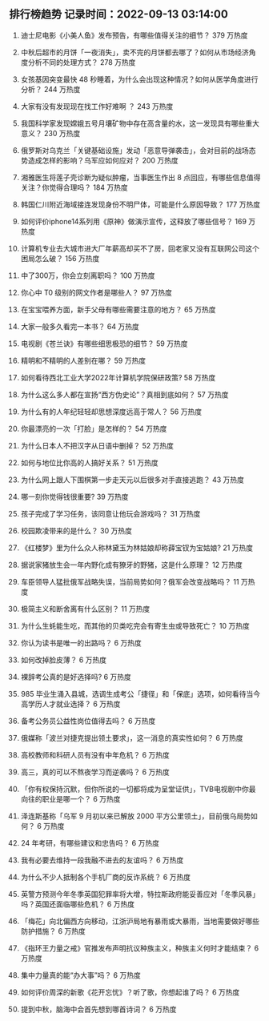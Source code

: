 
## 排行榜趋势 记录时间：2022-09-13 03:14:00
  
  1. 迪士尼电影《小美人鱼》发布预告，有哪些值得关注的细节？ 379 万热度
    
  2. 中秋后超市的月饼「一夜消失」，卖不完的月饼都去哪了？如何从市场经济角度分析不同的处理方式？ 278 万热度
    
  3. 女孩基因突变最快 48 秒睡着，为什么会出现这种情况？如何从医学角度进行分析？ 244 万热度
    
  4. 大家有没有发现现在找工作好难啊 ？ 243 万热度
    
  5. 我国科学家发现嫦娥五号月壤矿物中存在高含量的水，这一发现具有哪些重大意义？ 230 万热度
    
  6. 俄罗斯对乌克兰「关键基础设施」发动「恶意导弹袭击」，会对目前的战场态势造成怎样的影响？乌军应如何应对？ 200 万热度
    
  7. 湘雅医生将莲子壳诊断为疑似肿瘤，当事医生作出 8 点回应，有哪些信息值得关注？你觉得合理吗？ 184 万热度
    
  8. 韩国仁川附近海域接连发现身份不明尸体，可能是什么原因导致？ 177 万热度
    
  9. 如何评价iphone14系列用《原神》做演示宣传，这释放了哪些信号？ 169 万热度
    
  10. 计算机专业去大城市进大厂年薪高却买不了房，回老家又没有互联网公司这个困局怎么破？ 156 万热度
    
  11. 中了300万，你会立刻离职吗？ 100 万热度
    
  12. 你心中 T0 级别的网文作者是哪些人？ 97 万热度
    
  13. 在宝宝喂养方面，新手父母有哪些需要注意的地方？ 65 万热度
    
  14. 大家一般多久看完一本书？ 64 万热度
    
  15. 电视剧《苍兰诀》有哪些细思极恐的细节？ 59 万热度
    
  16. 精明和不精明的人差别在哪？ 59 万热度
    
  17. 如何看待西北工业大学2022年计算机学院保研政策? 58 万热度
    
  18. 为什么这么多人都在宣扬“西方伪史论”？真相到底如何？ 57 万热度
    
  19. 为什么有的人年纪轻轻却思想深度远高于常人？ 56 万热度
    
  20. 你最漂亮的一次「打脸」是怎样的？ 54 万热度
    
  21. 为什么日本人不把汉字从日语中删掉？ 52 万热度
    
  22. 如何与地位比你高的人搞好关系？ 51 万热度
    
  23. 为什么网上跟人下围棋第一步走天元以后很多对手直接逃跑？ 43 万热度
    
  24. 哪一刻你觉得钱很重要? 39 万热度
    
  25. 孩子完成了学习任务，该同意让他玩会游戏吗？ 31 万热度
    
  26. 校园欺凌带来的是什么？ 30 万热度
    
  27. 《红楼梦》里为什么众人称林黛玉为林姑娘却称薛宝钗为宝姑娘? 21 万热度
    
  28. 据说家猪放生会一年内野化成有獠牙的野猪，这是什么原理？ 12 万热度
    
  29. 车臣领导人猛批俄军战略失误，当前局势如何？俄军会改变战略吗？ 11 万热度
    
  30. 极简主义和断舍离有什么区别？ 11 万热度
    
  31. 为什么生蚝能生吃，而其他的贝类吃完会有寄生虫或导致死亡？ 10 万热度
    
  32. 你认为读书是唯一的出路吗？ 6 万热度
    
  33. 如何改掉脸皮薄？ 6 万热度
    
  34. 裸辞考公真的是好选择吗? 6 万热度
    
  35. 985 毕业生涌入县城，选调生成考公「捷径」和「保底」选项，如何看待当今高学历人才就业选择？ 6 万热度
    
  36. 备考公务员公益性岗位值得去吗？ 6 万热度
    
  37. 俄媒称「波兰对捷克提出领土要求」，这一消息的真实性如何？ 6 万热度
    
  38. 高校教师和科研人员有没有中年危机？ 6 万热度
    
  39. 高三，真的可以不熬夜学习而逆袭吗？ 6 万热度
    
  40. 「你有权保持沉默，但你所说的一切都将成为呈堂证供」，TVB电视剧中你最向往的职业是哪一个？ 6 万热度
    
  41. 泽连斯基称「乌军 9 月初以来已解放 2000 平方公里领土」，目前俄乌局势如何？ 6 万热度
    
  42. 24 年考研，有哪些建议和忠告吗？ 6 万热度
    
  43. 我有必要去维持一段我融不进去的友谊吗？ 6 万热度
    
  44. 为什么不少人抵制各个手机厂商的反诈系统？ 6 万热度
    
  45. 英警方预测今年冬季英国犯罪率将大增，特拉斯政府能妥善应对「冬季风暴」吗？英国还面临哪些危机？ 6 万热度
    
  46. 「梅花」向北偏西方向移动，江浙沪局地有暴雨或大暴雨，当地需要做好哪些防护措施？ 6 万热度
    
  47. 《指环王力量之戒》官推发布声明抗议种族主义，种族主义何时才能结束？ 6 万热度
    
  48. 集中力量真的能“办大事”吗？ 6 万热度
    
  49. 如何评价周深的新歌《花开忘忧》？听了歌，你想起谁了吗？ 6 万热度
    
  50. 提到中秋，脑海中会首先想到哪首诗词？ 6 万热度
    